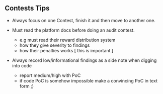 ## Contests Tips     

- Always focus on one Contest, finish it and then move to another one.
- Must read the platform docs before doing an audit contest.
    - e.g must read their reward distribution system
    - how they give severity to findings
    - how their penalties works [ this is important ]
    
- Always record low/informational findings as a side note when digging into code
    - report medium/high with PoC
    - if code PoC is somehow impossible make a convincing PoC in text form ;)